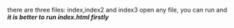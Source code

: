 there are three files: index,index2 and index3
open any file, you can run
and ***it is better to run index.html firstly*** 
